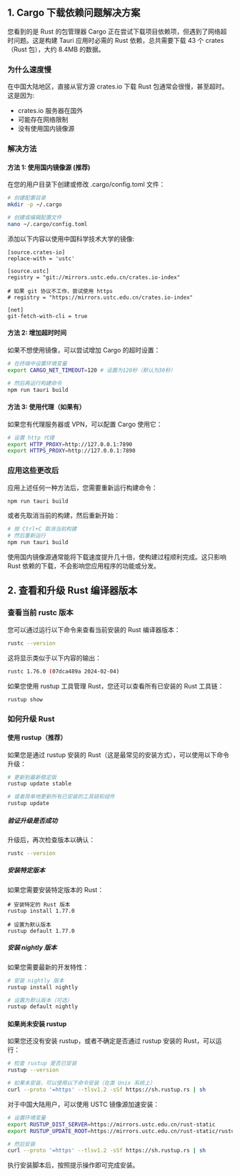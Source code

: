 

## 1. Cargo 下载依赖问题解决方案
您看到的是 Rust 的包管理器 Cargo 正在尝试下载项目依赖项，但遇到了网络超时问题。这是构建 Tauri 应用时必需的 Rust 依赖，总共需要下载 43 个 crates（Rust 包），大约 8.4MB 的数据。
### 为什么速度慢
在中国大陆地区，直接从官方源 crates.io 下载 Rust 包通常会很慢，甚至超时。这是因为:
- crates.io 服务器在国外 
- 可能存在网络限制 
- 没有使用国内镜像源
### 解决方法
#### 方法 1: 使用国内镜像源 (推荐)
在您的用户目录下创建或修改 .cargo/config.toml 文件：

```bash
# 创建配置目录
mkdir -p ~/.cargo

# 创建或编辑配置文件
nano ~/.cargo/config.toml
```

添加以下内容以使用中国科学技术大学的镜像:

```
[source.crates-io]
replace-with = 'ustc'

[source.ustc]
registry = "git://mirrors.ustc.edu.cn/crates.io-index"

# 如果 git 协议不工作，尝试使用 https
# registry = "https://mirrors.ustc.edu.cn/crates.io-index"

[net]
git-fetch-with-cli = true
```


#### 方法 2: 增加超时时间
如果不想使用镜像，可以尝试增加 Cargo 的超时设置：

```bash
# 在终端中设置环境变量
export CARGO_NET_TIMEOUT=120 # 设置为120秒（默认为30秒）

# 然后再运行构建命令
npm run tauri build
```

#### 方法 3: 使用代理（如果有）
如果您有代理服务器或 VPN，可以配置 Cargo 使用它：

```bash
# 设置 http 代理
export HTTP_PROXY=http://127.0.0.1:7890
export HTTPS_PROXY=http://127.0.0.1:7890
```

### 应用这些更改后
应用上述任何一种方法后，您需要重新运行构建命令：

```bash
npm run tauri build
```

或者先取消当前的构建，然后重新开始：

```bash
# 按 Ctrl+C 取消当前构建
# 然后重新运行
npm run tauri build
```

使用国内镜像源通常能将下载速度提升几十倍，使构建过程顺利完成。这只影响 Rust 依赖的下载，不会影响您应用程序的功能或分发。



## 2. 查看和升级 Rust 编译器版本

### 查看当前 rustc 版本
您可以通过运行以下命令来查看当前安装的 Rust 编译器版本：

```bash
rustc --version
```

这将显示类似于以下内容的输出：

```bash
rustc 1.76.0 (07dca489a 2024-02-04)
```

如果您使用 rustup 工具管理 Rust，您还可以查看所有已安装的 Rust 工具链：

```bash
rustup show
```

### 如何升级 Rust
#### 使用 rustup（推荐）
如果您是通过 rustup 安装的 Rust（这是最常见的安装方式），可以使用以下命令升级：

```bash
# 更新到最新稳定版
rustup update stable

# 或者简单地更新所有已安装的工具链和组件
rustup update
```

##### 验证升级是否成功
升级后，再次检查版本以确认：

```bash
rustc --version
```

##### 安装特定版本
如果您需要安装特定版本的 Rust：

```shell
# 安装特定的 Rust 版本
rustup install 1.77.0

# 设置为默认版本
rustup default 1.77.0
```

##### 安装 nightly 版本
如果您需要最新的开发特性：

```bash
# 安装 nightly 版本
rustup install nightly

# 设置为默认版本（可选）
rustup default nightly
```

#### 如果尚未安装 rustup
如果您还没有安装 rustup，或者不确定是否通过 rustup 安装的 Rust，可以运行：

```bash
# 检查 rustup 是否已安装
rustup --version

# 如果未安装，可以使用以下命令安装（在类 Unix 系统上）
curl --proto '=https' --tlsv1.2 -sSf https://sh.rustup.rs | sh
```

对于中国大陆用户，可以使用 USTC 镜像源加速安装：

```bash
# 设置环境变量
export RUSTUP_DIST_SERVER=https://mirrors.ustc.edu.cn/rust-static
export RUSTUP_UPDATE_ROOT=https://mirrors.ustc.edu.cn/rust-static/rustup

# 然后安装
curl --proto '=https' --tlsv1.2 -sSf https://sh.rustup.rs | sh
```

执行安装脚本后，按照提示操作即可完成安装。